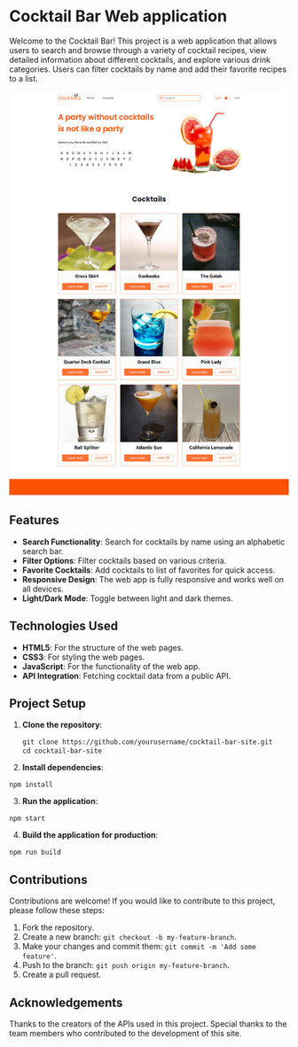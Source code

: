 # Cocktail Bar Web application

Welcome to the Cocktail Bar! This project is a web application that allows users to search and
browse through a variety of cocktail recipes, view detailed information about different cocktails,
and explore various drink categories. Users can filter cocktails by name and add their favorite
recipes to a list.

![screencapture](./assets/home-page.png)

## Features

- **Search Functionality**: Search for cocktails by name using an alphabetic search bar.
- **Filter Options**: Filter cocktails based on various criteria.
- **Favorite Cocktails**: Add cocktails to list of favorites for quick access.
- **Responsive Design**: The web app is fully responsive and works well on all devices.
- **Light/Dark Mode**: Toggle between light and dark themes.

## Technologies Used

- **HTML5**: For the structure of the web pages.
- **CSS3**: For styling the web pages.
- **JavaScript**: For the functionality of the web app.
- **API Integration**: Fetching cocktail data from a public API.

## Project Setup

1. **Clone the repository**:

   ```
   git clone https://github.com/yourusername/cocktail-bar-site.git
   cd cocktail-bar-site
   ```

2. **Install dependencies**:

```
npm install

```

3. **Run the application**:

```
npm start
```

4. **Build the application for production**:

```
npm run build

```

## Contributions

Contributions are welcome! If you would like to contribute to this project, please follow these
steps:

1. Fork the repository.
2. Create a new branch: `git checkout -b my-feature-branch`.
3. Make your changes and commit them: `git commit -m 'Add some feature'`.
4. Push to the branch: `git push origin my-feature-branch`.
5. Create a pull request.

## Acknowledgements

Thanks to the creators of the APIs used in this project. Special thanks to the team members who
contributed to the development of this site.
